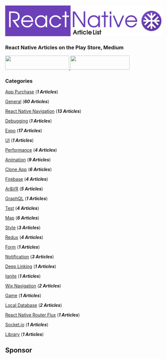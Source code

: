 ![](./resources/images/logo.png)

### React Native Articles on the Play Store, Medium
<a href="https://play.google.com/store/apps/details?id=com.reactnativearticles">
<image src="./resources/images/playstore.png" width="205" height="45">
</a>
<a href="https://medium.com/@reactnativearticles">
<image src="./resources/images/medium.png" width="190" height="45" >
</a>

### Categories

[App Purchase](./ArticleList/appPurchase.md)   (***1 Articles***)

[General](./ArticleList/general.md) (***60 Articles***)

[React Native Navigation](./ArticleList/reactNativeNavigation.md) (***13 Articles***)

[Debugging](./ArticleList/debugging.md) (***1  Articles***)

[Expo](./ArticleList/expo.md) (***17 Articles***)

[UI](./ArticleList/ui.md) (***1 Articles***)

[Performance](./ArticleList/performance.md) (***4 Articles***)

[Animation](./ArticleList/animation.md) (***9 Articles***)

[Clone App](./ArticleList/cloneApp.md) (***6 Articles***)

[Firebase](./ArticleList/firebase.md) (***4 Articles***)

[Ar&VR](./ArticleList/arvr.md) (***5 Articles***)

[GraphQL](./ArticleList/graphql.md) (***1 Articles***)

[Test](./ArticleList/test.md) (***4 Articles***)

[Map](./ArticleList/map.md) (***6 Articles***)

[Style](./ArticleList/style.md) (***3 Articles***)

[Redux](./ArticleList/redux.md) (***4  Articles***)

[Form](./ArticleList/form.md) (***1 Articles***)

[Notification](./ArticleList/notification.md) (***3 Articles***)

[Deep Linking](./ArticleList/deepLinking.md) (***1 Articles***)

[Ignite](./ArticleList/ignite.md) (***1 Articles***)

[Wix Navigation](./ArticleList/wixNavigation.md) (***2 Articles***)

[Game](./ArticleList/game.md) (***1 Articles***)

[Local Database](./ArticleList/localDatabase.md) (***2 Articles***)

[React Native Router Flux](./ArticleList/reactNativeRouterFlux.md) (***1 Articles***)

[Socket.io](./ArticleList/socketio.md) (***1 Articles***)

[Library](./ArticleList/library.md) (***1 Articles***)


## Sponsor